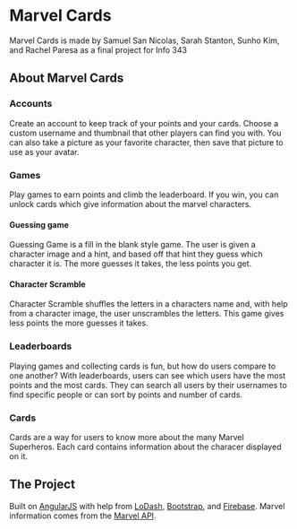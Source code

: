 # Marvel Cards
Marvel Cards is made by Samuel San Nicolas, Sarah Stanton, Sunho Kim, and Rachel Paresa as a final project for Info 343

## About Marvel Cards
### Accounts
Create an account to keep track of your points and your cards. Choose a custom username and thumbnail that other players can find you with. You can also take a picture as your favorite character, then save that picture to use as your avatar.

### Games
Play games to earn points and climb the leaderboard. If you win, you can unlock cards which give information about the marvel characters.
#### Guessing game
Guessing Game is a fill in the blank style game. The user is given a character image and a hint, and based off that hint they guess which character it is. The more guesses it takes, the less points you get.
#### Character Scramble
Character Scramble shuffles the letters in a characters name and, with help from a character image, the user unscrambles the letters. This game gives less points the more guesses it takes.

### Leaderboards
Playing games and collecting cards is fun, but how do users compare to one another? With leaderboards, users can see which users have the most points and the most cards. They can search all users by their usernames to find specific people or can sort by points and number of cards.

### Cards
Cards are a way for users to know more about the many Marvel Superheros. Each card contains information about the characer displayed on it.


## The Project
Built on [AngularJS](https://angularjs.org/) with help from [LoDash](https://lodash.com/), [Bootstrap](http://getbootstrap.com/css/), and [Firebase](https://www.firebase.com/). Marvel information comes from the [Marvel API](http://developer.marvel.com/).
